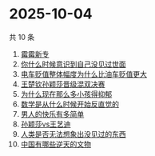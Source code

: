 # 2025-10-04

共 10 条

<!-- BEGIN -->
<!-- 最后更新时间 Sat Oct 04 2025 04:17:39 GMT+0800 (China Standard Time) -->

1. [霉霉新专](https://www.zhihu.com/search?q=霉霉新专)
1. [你什么时候意识到自己没见过世面](https://www.zhihu.com/search?q=你什么时候意识到自己没见过世面)
1. [电车贬值整体幅度为什么比油车贬值更大](https://www.zhihu.com/search?q=电车贬值整体幅度为什么比油车贬值更大)
1. [王楚钦孙颖莎晋级混双决赛](https://www.zhihu.com/search?q=王楚钦孙颖莎晋级混双决赛)
1. [为什么现在那么多小孩得抑郁](https://www.zhihu.com/search?q=为什么现在那么多小孩得抑郁)
1. [数学是从什么时候开始反直觉的](https://www.zhihu.com/search?q=数学是从什么时候开始反直觉的)
1. [男人的快乐有多简单](https://www.zhihu.com/search?q=男人的快乐有多简单)
1. [孙颖莎vs王艺迪](https://www.zhihu.com/search?q=孙颖莎vs王艺迪)
1. [人类是否无法想象出没见过的东西](https://www.zhihu.com/search?q=人类是否无法想象出没见过的东西)
1. [中国有哪些逆天的文物](https://www.zhihu.com/search?q=中国有哪些逆天的文物)

<!-- END -->
